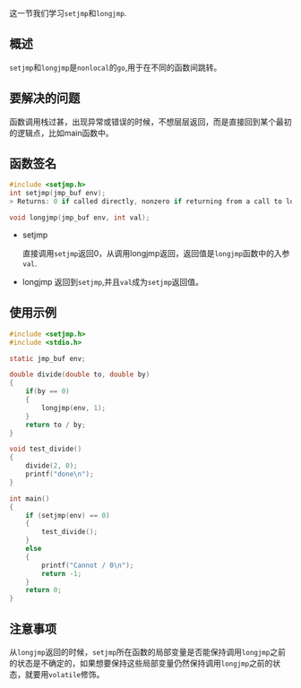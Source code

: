 这一节我们学习`setjmp`和`longjmp`.

## 概述

`setjmp`和`longjmp`是`nonlocal`的`go`,用于在不同的函数间跳转。

## 要解决的问题
函数调用栈过甚，出现异常或错误的时候，不想层层返回，而是直接回到某个最初的逻辑点，比如main函数中。

## 函数签名
```c
#include <setjmp.h>
int setjmp(jmp_buf env);
> Returns: 0 if called directly, nonzero if returning from a call to longjmp 

void longjmp(jmp_buf env, int val);

```

- setjmp

    直接调用`setjmp`返回0，从调用longjmp返回，返回值是`longjmp`函数中的入参`val`.

- longjmp
    返回到`setjmp`,并且`val`成为`setjmp`返回值。


## 使用示例

```c
#include <setjmp.h>
#include <stdio.h>

static jmp_buf env;

double divide(double to, double by)
{
    if(by == 0)
    {
        longjmp(env, 1);
    }
    return to / by;
}

void test_divide()
{
    divide(2, 0);
    printf("done\n");
}

int main()
{
    if (setjmp(env) == 0)
    {
        test_divide();
    }
    else
    {
        printf("Cannot / 0\n");
        return -1;
    }
    return 0;
}

```


## 注意事项

从`longjmp`返回的时候，`setjmp`所在函数的局部变量是否能保持调用`longjmp`之前的状态是不确定的，如果想要保持这些局部变量仍然保持调用`longjmp`之前的状态，就要用`volatile`修饰。

